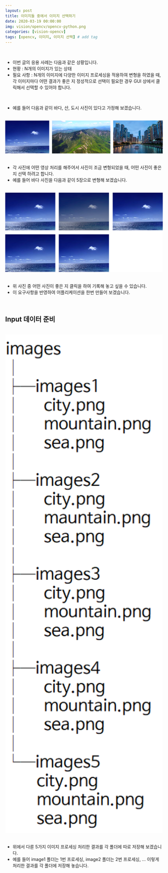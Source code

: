 ```yaml
---
layout: post
title: 이미지들 중에서 이미지 선택하기 
date: 2020-03-19 00:00:00
img: vision/opencv/opencv-python.png
categories: [vision-opencv] 
tags: [opencv, 이미지, 이미지 선택] # add tag
---
```


<br>

- 이번 글의 응용 사례는 다음과 같은 상황입니다.
- 현황 : N개의 이미지가 있는 상태
- 필요 사항 : N개의 이미지에 다양한 이미지 프로세싱을 적용하여 변형을 하였을 때, 각 이미지마다 어떤 결과가 좋은 지 정성적으로 선택이 필요한 경우 GUI 상에서 클릭해서 선택할 수 있어야 합니다.

<br>

- 예를 들어 다음과 같이 바다, 산, 도시 사진이 있다고 가정해 보겠습니다.

<br>
<center><img src="../assets/img/vision/opencv/images_selection/1.png" alt="Drawing" style="width: 600px;"/></center>
<br>

- 각 사진에 어떤 영상 처리를 해주어서 사진이 조금 변형되었을 때, 어떤 사진이 좋은 지 선택 하려고 합니다.
- 예를 들어 바다 사진을 다음과 같이 5장으로 변형해 보겠습니다.

<br>
<center><img src="../assets/img/vision/opencv/images_selection/2.png" alt="Drawing" style="width: 600px;"/></center>
<br>

- 위 사진 중 어떤 사진이 좋은 지 클릭을 하여 기록해 놓고 싶을 수 있습니다.
- 이 요구사항을 반영하여 어플리케이션을 한번 만들어 보겠습니다.

<br>

## **Input 데이터 준비**

<br>
<center><img src="../assets/img/vision/opencv/images_selection/3.png" alt="Drawing" style="width: 600px;"/></center>
<br>

- 위에서 다룬 5가지 이미지 프로세싱 처리한 결과를 각 폴더에 따로 저장해 보겠습니다.
- 예를 들어 image1 폴더는 1번 프로세싱, image2 폴더는 2번 프로세싱, ... 이렇게 처리한 결과를 각 폴더에 저장해 놓습니다.

<br>




